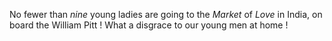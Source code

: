No fewer than *nine*  young ladies are going to the *Market*  of *Love*  in India, on board the William Pitt ! What a disgrace to our young men at home !
